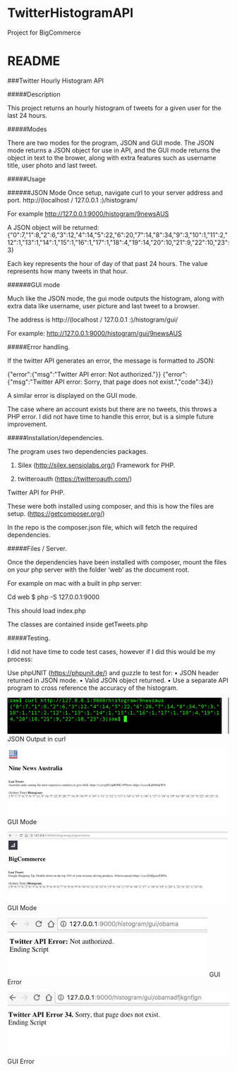 # TwitterHistogramAPI
Project for BigCommerce

# README

###Twitter Hourly Histogram API

#####Description

This project returns an hourly histogram of tweets for a given user for the last 24 hours. 

#####Modes

There are two modes for the program, JSON and GUI mode. 
The JSON mode returns a JSON object for use in API, and the GUI mode returns the object in text to the brower, along with extra features such as username title, user photo and last tweet. 

#####Usage

######JSON Mode
Once setup, navigate curl to your server address and port.
 http://(localhost / 127.0.0.1 :<port>)/histogram/<username>

For example
http://127.0.0.1:9000/histogram/9newsAUS

A JSON object will be returned:
{"0":7,"1":8,"2":6,"3":12,"4":14,"5":22,"6":20,"7":14,"8":34,"9":3,"10":1,"11":2,"12":1,"13":1,"14":1,"15":1,"16":1,"17":1,"18":4,"19":14,"20":10,"21":9,"22":10,"23":3}

Each key represents the hour of day of that past 24 hours. The value represents how many tweets in that hour.

######GUI mode

Much like the JSON mode, the gui mode outputs the histogram, along with extra data like username, user picture and last tweet to a browser.

The address is 
http://(localhost / 127.0.0.1 :<port>)/histogram/gui/<username>

For example:
http://127.0.0.1:9000/histogram/gui/9newsAUS





#####Error handling.

If the twitter API generates an error, the message is formatted to JSON:

{"error":{"msg":"Twitter API error: Not authorized."}}
{"error":{"msg":"Twitter API error: Sorry, that page does not exist.","code":34}}

A similar error is displayed on the GUI mode.

The case where an account exists but there are no tweets, this throws a PHP error.
I did not have time to handle this error, but is a simple future improvement.

#####Installation/dependencies.

The program uses two dependencies packages.

1.	Silex (http://silex.sensiolabs.org/)
Framework for PHP.

2.	twitteroauth (https://twitteroauth.com/)

Twitter API for PHP.

These were both installed using composer, and this is how the files are setup. 
(https://getcomposer.org/)

In the repo is the composer.json file, which will fetch the required dependencies. 

#####Files / Server.

Once the dependencies have been installed with composer, mount the files on your php server with the folder ‘web’ as the document root.

For example on mac with a built in php server:

Cd web
$ php -S 127.0.0.1:9000

This should load index.php

The classes are contained inside getTweets.php

#####Testing.

I did not have time to code test cases, however if I did this would be my process:

Use phpUNIT (https://phpunit.de/) and guzzle to test for:
•	JSON header returned in JSON mode.
•	Valid JSON object returned.
•	Use a separate API program to cross reference the accuracy of the histogram. 

![alt tag](Screenshots/ScreenShot1.jpg)
JSON Output in curl

![alt tag](Screenshots/ScreenShot2.jpg)
GUI Mode

![alt tag](Screenshots/ScreenShot3.jpg)
GUI Mode

![alt tag](Screenshots/ScreenShot4.jpg)
GUI Error

![alt tag](Screenshots/ScreenShot5.jpg)
GUI Error

